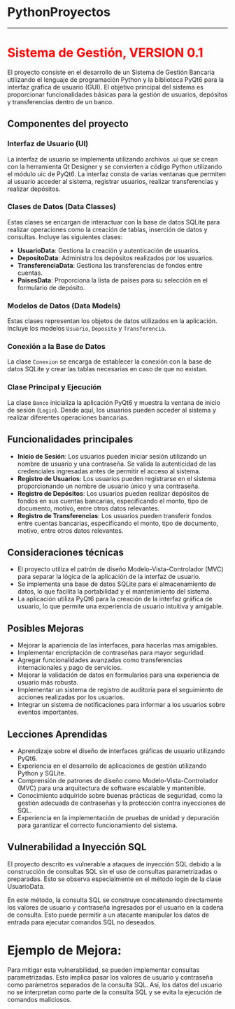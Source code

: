 # PythonProyectos

---

# <span style="color:red">Sistema de Gestión, VERSION 0.1</span>

El proyecto consiste en el desarrollo de un Sistema de Gestión Bancaria utilizando el lenguaje de programación Python y la biblioteca PyQt6 para la interfaz gráfica de usuario (GUI). El objetivo principal del sistema es proporcionar funcionalidades básicas para la gestión de usuarios, depósitos y transferencias dentro de un banco.

## Componentes del proyecto

### Interfaz de Usuario (UI)
La interfaz de usuario se implementa utilizando archivos .ui que se crean con la herramienta Qt Designer y se convierten a código Python utilizando el módulo uic de PyQt6. La interfaz consta de varias ventanas que permiten al usuario acceder al sistema, registrar usuarios, realizar transferencias y realizar depósitos.

### Clases de Datos (Data Classes)
Estas clases se encargan de interactuar con la base de datos SQLite para realizar operaciones como la creación de tablas, inserción de datos y consultas. Incluye las siguientes clases:
- **UsuarioData**: Gestiona la creación y autenticación de usuarios.
- **DepositoData**: Administra los depósitos realizados por los usuarios.
- **TransferenciaData**: Gestiona las transferencias de fondos entre cuentas.
- **PaisesData**: Proporciona la lista de países para su selección en el formulario de depósito.

### Modelos de Datos (Data Models)
Estas clases representan los objetos de datos utilizados en la aplicación. Incluye los modelos `Usuario`, `Deposito` y `Transferencia`.

### Conexión a la Base de Datos
La clase `Conexion` se encarga de establecer la conexión con la base de datos SQLite y crear las tablas necesarias en caso de que no existan.

### Clase Principal y Ejecución
La clase `Banco` inicializa la aplicación PyQt6 y muestra la ventana de inicio de sesión (`Login`). Desde aquí, los usuarios pueden acceder al sistema y realizar diferentes operaciones bancarias.

## Funcionalidades principales

- **Inicio de Sesión**: Los usuarios pueden iniciar sesión utilizando un nombre de usuario y una contraseña. Se valida la autenticidad de las credenciales ingresadas antes de permitir el acceso al sistema.
- **Registro de Usuarios**: Los usuarios pueden registrarse en el sistema proporcionando un nombre de usuario único y una contraseña.
- **Registro de Depósitos**: Los usuarios pueden realizar depósitos de fondos en sus cuentas bancarias, especificando el monto, tipo de documento, motivo, entre otros datos relevantes.
- **Registro de Transferencias**: Los usuarios pueden transferir fondos entre cuentas bancarias, especificando el monto, tipo de documento, motivo, entre otros datos relevantes.

## Consideraciones técnicas

- El proyecto utiliza el patrón de diseño Modelo-Vista-Controlador (MVC) para separar la lógica de la aplicación de la interfaz de usuario.
- Se implementa una base de datos SQLite para el almacenamiento de datos, lo que facilita la portabilidad y el mantenimiento del sistema.
- La aplicación utiliza PyQt6 para la creación de la interfaz gráfica de usuario, lo que permite una experiencia de usuario intuitiva y amigable.

## Posibles Mejoras

- Mejorar la apariencia de las interfaces, para hacerlas mas amigables.
- Implementar encriptación de contraseñas para mayor seguridad.
- Agregar funcionalidades avanzadas como transferencias internacionales y pago de servicios.
- Mejorar la validación de datos en formularios para una experiencia de usuario más robusta.
- Implementar un sistema de registro de auditoría para el seguimiento de acciones realizadas por los usuarios.
- Integrar un sistema de notificaciones para informar a los usuarios sobre eventos importantes.

## Lecciones Aprendidas

- Aprendizaje sobre el diseño de interfaces gráficas de usuario utilizando PyQt6.
- Experiencia en el desarrollo de aplicaciones de gestión utilizando Python y SQLite.
- Comprensión de patrones de diseño como Modelo-Vista-Controlador (MVC) para una arquitectura de software escalable y mantenible.
- Conocimiento adquirido sobre buenas prácticas de seguridad, como la gestión adecuada de contraseñas y la protección contra inyecciones de SQL.
- Experiencia en la implementación de pruebas de unidad y depuración para garantizar el correcto funcionamiento del sistema.

## Vulnerabilidad a Inyección SQL
El proyecto descrito es vulnerable a ataques de inyección SQL debido a la construcción de consultas SQL sin el uso de consultas parametrizadas o preparadas. Esto se observa especialmente en el método login de la clase UsuarioData.

En este método, la consulta SQL se construye concatenando directamente los valores de usuario y contraseña ingresados por el usuario en la cadena de consulta. Esto puede permitir a un atacante manipular los datos de entrada para ejecutar comandos SQL no deseados.

# Ejemplo de Mejora:

Para mitigar esta vulnerabilidad, se pueden implementar consultas parametrizadas. Esto implica pasar los valores de usuario y contraseña como parámetros separados de la consulta SQL. Así, los datos del usuario no se interpretan como parte de la consulta SQL y se evita la ejecución de comandos maliciosos.



